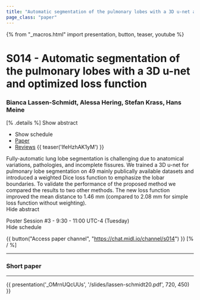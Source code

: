 ```yaml
---
title: "Automatic segmentation of the pulmonary lobes with a 3D u-net and optimized loss function"
page_class: "paper"
---
```


{% from "_macros.html" import presentation, button, teaser, youtube %}

# S014 - Automatic segmentation of the pulmonary lobes with a 3D u-net and optimized loss function

### Bianca Lassen-Schmidt, Alessa Hering, Stefan Krass, Hans Meine

[% .details %]
<a class="toggle_visibility" data-selector=".abstract" data-level="3">Show abstract</a>
- <a class="toggle_visibility" data-selector=".schedule" data-level="3">Show schedule</a>
- <a href="https://openreview.net/pdf?id=AkziGgmwl">Paper</a>
- <a href="https://openreview.net/forum?id=AkziGgmwl">Reviews</a>
{{ teaser('IfeHzhAK1yM') }}

<p>
    <span class="abstract">
        Fully-automatic lung lobe segmentation is challenging due to anatomical variations, pathologies, and incomplete fissures. We trained a 3D u-net for pulmonary lobe segmentation on 49 mainly publically available datasets and introduced a weighted Dice loss function to emphasize the lobar boundaries. To validate the performance of the proposed method we compared the results to two other methods. The new loss function improved the mean distance to 1.46 mm (compared to 2.08 mm for simple loss function without weighting).
        <br>
        <span class="actions"><a class="toggle_visibility" data-level="2">Hide abstract</a></span>
    </span>
</p>

<p>
    <span class="schedule">
        Poster Session #3  - 9:30 - 11:00 UTC-4 (Tuesday)
        <br>
        <span class="actions"><a class="toggle_visibility" data-level="2">Hide schedule</a></span>
    </span>
</p>

{{ button("Access paper channel", "https://chat.midl.io/channel/s014") }}
[% / %]

---


### Short paper

---

{{ presentation('_OMrnUQcUUs', '/slides/lassen-schmidt20.pdf', 720, 450) }}
